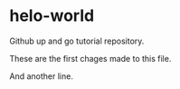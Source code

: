 # helo-world
Github up and go tutorial repository.

These are the first chages made to this file.

And another line.
